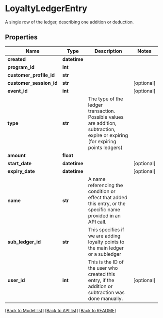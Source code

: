 # LoyaltyLedgerEntry

A single row of the ledger, describing one addition or deduction.
## Properties
Name | Type | Description | Notes
------------ | ------------- | ------------- | -------------
**created** | **datetime** |  | 
**program_id** | **int** |  | 
**customer_profile_id** | **str** |  | 
**customer_session_id** | **str** |  | [optional] 
**event_id** | **int** |  | [optional] 
**type** | **str** | The type of the ledger transaction. Possible values are addition, subtraction, expire or expiring (for expiring points ledgers)  | 
**amount** | **float** |  | 
**start_date** | **datetime** |  | [optional] 
**expiry_date** | **datetime** |  | [optional] 
**name** | **str** | A name referencing the condition or effect that added this entry, or the specific name provided in an API call. | 
**sub_ledger_id** | **str** | This specifies if we are adding loyalty points to the main ledger or a subledger | 
**user_id** | **int** | This is the ID of the user who created this entry, if the addition or subtraction was done manually. | [optional] 

[[Back to Model list]](../README.md#documentation-for-models) [[Back to API list]](../README.md#documentation-for-api-endpoints) [[Back to README]](../README.md)


